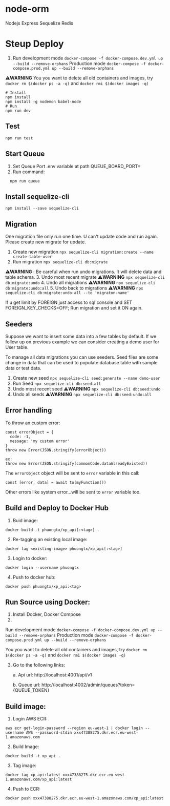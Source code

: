 # node-orm
Nodejs Express Sequelize Redis 

# Steup Deploy
1. Run development mode
  `docker-compose -f docker-compose.dev.yml up --build --remove-orphans`
   Production mode 
 `docker-compose -f docker-compose.prod.yml up --build --remove-orphans`

⚠️**WARNING** 
You you want to delete all old containers and images, 
try `docker rm $(docker ps -a -q)` and `docker rmi $(docker images -q)`


```
# Install
npm install
npm install -g nodemon babel-node
# Run
npm run dev
```

## Test 
```
npm run test
```
## Start Queue
  1. Set Queue Port .env variable at path QUEUE_BOARD_PORT=
  2. Run command:
```
  npm run queue
```

## Install sequelize-cli
  `npm install --save sequelize-cli`
## Migration
  One migration file only run one time. U can't update code and run again. Please create new migrate for update.
  1. Create new migration
    `npx sequelize-cli migration:create --name create-table-user`
  2. Run migration
    `npx sequelize-cli db:migrate`

⚠️**WARNING** :  Be careful when run undo migrations. It will delete data and table schema.
  3. Undo most recent migrate ⚠️**WARNING** 
    `npx sequelize-cli db:migrate:undo` 
  4. Undo all migrations ⚠️**WARNING** 
    `npx sequelize-cli db:migrate:undo:all` 
  5. Undo back to migrations ⚠️**WARNING** 
    `npx sequelize-cli db:migrate:undo:all --to 'migraton-name'` 

If u get limit by FOREIGN just access to sql console and SET FOREIGN_KEY_CHECKS=OFF; Run migration and set it ON again.


## Seeders
  Suppose we want to insert some data into a few tables by default. If we follow up on previous example we can consider creating a demo user for User table.

  To manage all data migrations you can use seeders. Seed files are some change in data that can be used to populate database table with sample data or test data.
  1. Create new seed
    `npx sequelize-cli seed:generate --name demo-user`
  2. Run Seed
    `npx sequelize-cli db:seed:all`
  3. Undo most recent seed  ⚠️**WARNING** 
    `npx sequelize-cli db:seed:undo`
  4. Undo all seeds  ⚠️**WARNING** 
    `npx sequelize-cli db:seed:undo:all`


## Error handling
To throw an custom error:
```
const errorObject = {
  code: -1,
  message: 'my custom error'
}
throw new Error(JSON.stringify(errorObject))

ex:
throw new Error(JSON.stringify(commonCode.dataAlreadyExisted))
```
The `errorObject` object will be sent to `error` variable in this call:
```
const [error, data] = await to(myFunction())
``` 

Other errors like system error...will be sent to `error` variable too.






## Build and Deploy to Docker Hub
1. Buid image:
```
docker build -t phuongtx/xp_api[:<tag>] .
```
2. Re-tagging an existing local image:
```
docker tag <existing-image> phuongtx/xp_api[:<tag>]
```
3. Login to docker:
```
docker login --username phuongtx
```
4. Push to docker hub:
```
docker push phuongtx/xp_api:<tag>
```


## Run Source using Docker:
1. Install Docker, Docker Compose
2. 
  Run development mode
    `docker-compose -f docker-compose.dev.yml up --build --remove-orphans`
  Production mode 
    `docker-compose -f docker-compose.prod.yml up --build --remove-orphans`

  You you want to delete all old containers and images, 
  try `docker rm $(docker ps -a -q)` and `docker rmi $(docker images -q)`

3. Go to the following links: 

    a. Api url: http://localhost:4001/api/v1

    b. Queue url: http://localhost:4002/admin/queues?token={QUEUE_TOKEN}


## Build image:
1. Login AWS ECR:
```
aws ecr get-login-password --region eu-west-1 | docker login --username AWS --password-stdin xxx47388275.dkr.ecr.eu-west-1.amazonaws.com
```
2. Build Image:
```
docker build -t xp_api .
```
3. Tag image:
```
docker tag xp_api:latest xxx47388275.dkr.ecr.eu-west-1.amazonaws.com/xp_api:latest
```
4. Push to ECR:
```
docker push xxx47388275.dkr.ecr.eu-west-1.amazonaws.com/xp_api:latest
```
